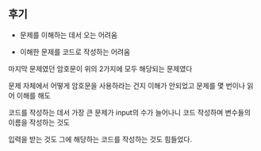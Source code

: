 ## 후기

- 문제를 이해하는 데서 오는 어려움

- 이해한 문제를 코드로 작성하는 어려움

 마지막 문제였던 암호문이 위의 2가지에 모두 해당되는 문제였다

문제 자체에서 어떻게 암호문을 사용하라는 건지 이해가 안되었고 문제를 몇 번이나 읽어 이해를 해도 

코드를 작성하는 데서 가장 큰 문제가 input의 수가 늘어나니 코드 작성하며 변수들의 이름을 작성하는 것도

입력을 받는 것도 그에 해당하는 코드를 작성하는 것도 힘들었다.


